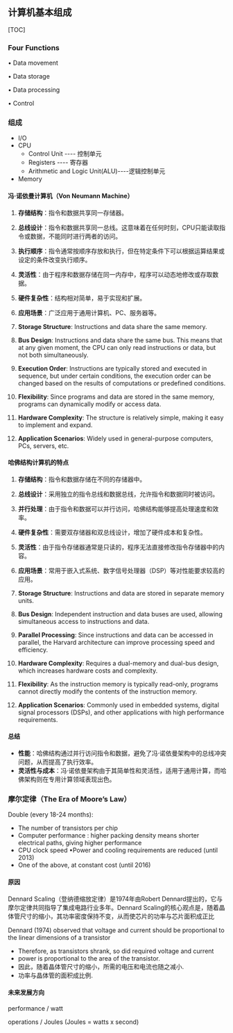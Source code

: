 ## 计算机基本组成

[TOC]

### Four Functions

• Data movement 

• Data storage 

• Data processing 

• Control

### 组成

- I/O
- CPU
  - Control Unit ---- 控制单元
  - Registers ---- 寄存器
  - Arithmetic and  Logic Unit(ALU)----逻辑控制单元
- Memory

#### 冯·诺依曼计算机（Von Neumann Machine）

1. **存储结构**：指令和数据共享同一存储器。
2. **总线设计**：指令和数据共享同一总线。这意味着在任何时刻，CPU只能读取指令或数据，不能同时进行两者的访问。
3. **执行顺序**：指令通常按顺序存放和执行，但在特定条件下可以根据运算结果或设定的条件改变执行顺序。
4. **灵活性**：由于程序和数据存储在同一内存中，程序可以动态地修改或存取数据。
5. **硬件复杂性**：结构相对简单，易于实现和扩展。
6. **应用场景**：广泛应用于通用计算机、PC、服务器等。

7. **Storage Structure**: Instructions and data share the same memory.
8. **Bus Design**: Instructions and data share the same bus. This means that at any given moment, the CPU can only read instructions or data, but not both simultaneously.
9. **Execution Order**: Instructions are typically stored and executed in sequence, but under certain conditions, the execution order can be changed based on the results of computations or predefined conditions.
10. **Flexibility**: Since programs and data are stored in the same memory, programs can dynamically modify or access data.
11. **Hardware Complexity**: The structure is relatively simple, making it easy to implement and expand.
12. **Application Scenarios**: Widely used in general-purpose computers, PCs, servers, etc.

#### 哈佛结构计算机的特点

1. **存储结构**：指令和数据存储在不同的存储器中。
2. **总线设计**：采用独立的指令总线和数据总线，允许指令和数据同时被访问。
3. **并行处理**：由于指令和数据可以并行访问，哈佛结构能够提高处理速度和效率。
4. **硬件复杂性**：需要双存储器和双总线设计，增加了硬件成本和复杂性。
5. **灵活性**：由于指令存储器通常是只读的，程序无法直接修改指令存储器中的内容。
6. **应用场景**：常用于嵌入式系统、数字信号处理器（DSP）等对性能要求较高的应用。



1. **Storage Structure**: Instructions and data are stored in separate memory units.
2. **Bus Design**: Independent instruction and data buses are used, allowing simultaneous access to instructions and data.
3. **Parallel Processing**: Since instructions and data can be accessed in parallel, the Harvard architecture can improve processing speed and efficiency.
4. **Hardware Complexity**: Requires a dual-memory and dual-bus design, which increases hardware costs and complexity.
5. **Flexibility**: As the instruction memory is typically read-only, programs cannot directly modify the contents of the instruction memory.
6. **Application Scenarios**: Commonly used in embedded systems, digital signal processors (DSPs), and other applications with high performance requirements.

#### 总结

- **性能**：哈佛结构通过并行访问指令和数据，避免了冯·诺依曼架构中的总线冲突问题，从而提高了执行效率。
- **灵活性与成本**：冯·诺依曼架构由于其简单性和灵活性，适用于通用计算，而哈佛架构则在专用计算领域表现出色。

### 摩尔定律（The Era of Moore’s Law）

Double (every 18-24 months): 

- The number of transistors per chip 
- Computer performance : higher packing density means  shorter electrical paths, giving higher performance 
- CPU clock speed •Power and cooling requirements are reduced (until 2013) 
- One of the above, at constant cost (until 2016)

#### 原因

Dennard Scaling（登纳德缩放定律）是1974年由Robert Dennard提出的，它与摩尔定律共同指导了集成电路行业多年。Dennard Scaling的核心观点是，随着晶体管尺寸的缩小，其功率密度保持不变，从而使芯片的功率与芯片面积成正比

Dennard (1974) observed that voltage and current  should be proportional to the linear dimensions of a  transistor  

- Therefore, as transistors shrank, so did required voltage and  current
- power is proportional to the area of the transistor.
- 因此，随着晶体管尺寸的缩小，所需的电压和电流也随之减小.
- 功率与晶体管的面积成比例.

#### 未来发展方向

performance / watt

operations /  Joules (Joules = watts x second)

